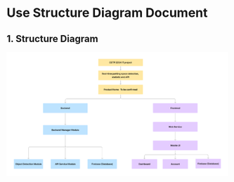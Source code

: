 # Use Structure Diagram Document

## 1. Structure Diagram
![UseCase](./img/StructureDiagramV1.png)
<br>